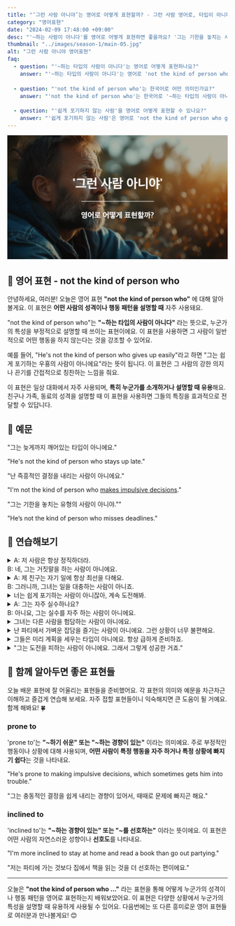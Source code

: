 ```yaml
---
title: "‘그런 사람 아니야’는 영어로 어떻게 표현할까? - 그런 사람 영어로, 타입이 아니다 영어로"
category: "영어표현"
date: "2024-02-09 17:48:00 +09:00"
desc: "'~하는 사람이 아니다'를 영어로 어떻게 표현하면 좋을까요? '그는 기한을 놓치는 사람이 아니야.', '그녀는 도전을 피하는 사람이 아니에요.' 등을 영어로 표현하는 법을 배워봅시다. 다양한 예문을 통해서 연습하고 본인의 표현으로 만들어 보세요."
thumbnail: "../images/season-1/main-05.jpg"
alt: "그런 사람 아니야 영어표현"
faq:
  - question: "'~하는 타입의 사람이 아니다'는 영어로 어떻게 표현하나요?"
    answer: "'~하는 타입의 사람이 아니다'는 영어로 'not the kind of person who'로 표현할 수 있습니다. 예를 들어, '그는 쉽게 포기하는 타입이 아니에요'는 'He's not the kind of person who gives up easily'로 말할 수 있습니다."

  - question: "'not the kind of person who'는 한국어로 어떤 의미인가요?"
    answer: "'not the kind of person who'는 한국어로 '~하는 타입의 사람이 아니다'라는 의미입니다. 이 표현은 누군가의 성격이나 행동 패턴을 설명할 때 사용되며, 특정 행동을 하지 않는 경향이 있음을 강조합니다. 예를 들어, 'She's not the kind of person who gossips'는 '그녀는 남의 얘기를 하고 다니는 타입이 아니에요'라는 뜻입니다."

  - question: "'쉽게 포기하지 않는 사람'을 영어로 어떻게 표현할 수 있나요?"
    answer: "'쉽게 포기하지 않는 사람'은 영어로 'not the kind of person who gives up easily'로 표현할 수 있습니다. 예를 들어, '그녀는 쉽게 포기하지 않는 사람이에요'는 'She's not the kind of person who gives up easily'라고 말할 수 있습니다."
---
```


![그런 사람 아니야 영어표현](../images/season-1/main-05.jpg)

## 🌟 영어 표현 - not the kind of person who

안녕하세요, 여러분! 오늘은 영어 표현 **"not the kind of person who"** 에 대해 알아볼게요. 이 표현은 **어떤 사람의 성격이나 행동 패턴을 설명할 때** 자주 사용돼요.

"not the kind of person who"는 **"~하는 타입의 사람이 아니다"** 라는 뜻으로, 누군가의 특성을 부정적으로 설명할 때 쓰이는 표현이에요. 이 표현을 사용하면 그 사람이 일반적으로 어떤 행동을 하지 않는다는 것을 강조할 수 있어요.

예를 들어, "He's not the kind of person who gives up easily"라고 하면 "그는 쉽게 포기하는 우횽의 사람이 아니에요"라는 뜻이 됩니다. 이 표현은 그 사람의 강한 의지나 끈기를 간접적으로 칭찬하는 느낌을 줘요.

이 표현은 일상 대화에서 자주 사용되며, **특히 누군가를 소개하거나 설명할 때 유용**해요. 친구나 가족, 동료의 성격을 설명할 때 이 표현을 사용하면 그들의 특징을 효과적으로 전달할 수 있답니다.

<script async src="https://pagead2.googlesyndication.com/pagead/js/adsbygoogle.js?client=ca-pub-1465612013356152"
     crossorigin="anonymous"></script>
<!-- engple-horizontal-ad -->

<ins class="adsbygoogle"
     style="display:block"
     data-ad-client="ca-pub-1465612013356152"
     data-ad-slot="2106896038"
     data-ad-format="auto"
     data-full-width-responsive="true"></ins>

<script>
     (adsbygoogle = window.adsbygoogle || []).push({});
</script>

## 📖 예문

"그는 늦게까지 깨어있는 타입이 아니에요."

"He's not the kind of person who stays up late."

"난 즉흥적인 결정을 내리는 사람이 아니에요."

"I'm not the kind of person who <a href="/blog/vocab-1/010.make-a-decision/">makes impulsive decisions</a>."

"그는 기한을 놓치는 유형의 사람이 아니야.""

"He’s not the kind of person who misses deadlines."

## 💬 연습해보기

<details>
  <summary>A: 저 사람은 항상 정직하더라.<br>B: 네, 그는 거짓말을 하는 사람이 아니에요.</summary>
  <span>A: That person is always honest.<br>
B: Yes, he’s not the kind of person who tells lies.</span>
</details>

<details>
  <summary>A: 제 친구는 자기 일에 항상 최선을 다해요.<br>B: 그러니까, 그녀는 일을 대충하는 사람이 아니죠.</summary>
  <span>A: My friend always gives her best in her work.<br>B: Exactly, she’s not the kind of person who half-asses her job.</span>
</details>

<details>
  <summary>너는 쉽게 포기하는 사람이 아니잖아, 계속 도전해봐.</summary>
  <span>You’re not the kind of person who gives up easily, keep trying.</span>
</details>

<details>
  <summary>A: 그는 자주 실수하나요?<br>B: 아니요, 그는 실수를 자주 하는 사람이 아니에요.</summary>
  <span>A: Does he make mistakes often?<br>B: No, he’s not the kind of person who makes mistakes frequently.</span>
</details>

<details>
  <summary>그녀는 다른 사람을 험담하는 사람이 아니에요.</summary>
  <span>She’s not the kind of person who <a href="/blog/in-english/164.gossip/">gossips</a> about others.</span>
</details>

<details>
<summary>난 파티에서 가벼운 잡담을 즐기는 사람이 아니에요. 그런 상황이 너무 불편해요.</summary>
<span>"I'm not the kind of person who <a href="/blog/in-english/128.enjoy-ing/">enjoys</a> small talk at parties. It makes me so uncomfortable."</span>
</details>

<details>
<summary>그들은 미리 계획을 세우는 타입이 아니에요. 항상 급하게 준비하죠.</summary>
<span>They're not the kind of people who like to plan ahead. Everything's always last minute with them.</span>
</details>

<details>
<summary>"그는 도전을 피하는 사람이 아니에요. 그래서 그렇게 성공한 거죠."</summary>
<span>"He's not the kind of person who backs down from a challenge. <a href="/blog/in-english/116.that-is-why/">That's why</a> he's so successful."</span>
</details>

## 🤝 함께 알아두면 좋은 표현들

오늘 배운 표현에 잘 어울리는 표현들을 준비했어요. 각 표현의 의미와 예문을 차근차근 이해하고 즐겁게 연습해 보세요. 자주 접할 표현들이니 익숙해지면 큰 도움이 될 거예요. 함께 해봐요! 🍀

### prone to

'prone to'는 **"~하기 쉬운" 또는 "~하는 경향이 있는"** 이라는 의미예요. 주로 부정적인 행동이나 상황에 대해 사용되며, **어떤 사람이 특정 행동을 자주 하거나 특정 상황에 빠지기 쉽다**는 것을 나타내요.

"He's prone to making impulsive decisions, which sometimes gets him into trouble."

"그는 충동적인 결정을 쉽게 내리는 경향이 있어서, 때때로 문제에 빠지곤 해요."

### inclined to

'inclined to'는 **"~하는 경향이 있는" 또는 "~를 선호하는"** 이라는 뜻이에요. 이 표현은 어떤 사람의 자연스러운 성향이나 **선호도**를 나타내요.

"I'm more inclined to stay at home and read a book than go out partying."

"저는 파티에 가는 것보다 집에서 책을 읽는 것을 더 선호하는 편이에요."

---

오늘은 **"not the kind of person who …"** 라는 표현을 통해 어떻게 누군가의 성격이나 행동 패턴을 영어로 표현하는지 배워보았어요. 이 표현은 다양한 상황에서 누군가의 특성을 설명할 때 유용하게 사용될 수 있어요. 다음번에는 또 다른 흥미로운 영어 표현들로 여러분과 만나볼게요! 😊

